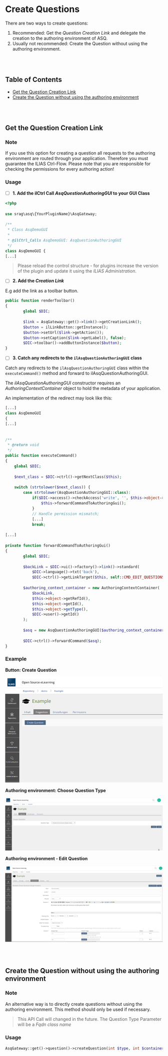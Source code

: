 # Create Questions

There are two ways to create questions:
1.  Recommended: Get the _Question Creation Link_ and delegate the creation to the authoring environment of ASQ.
2. Usually not recommended: Create the Question without using the authoring environment.

<br>
<br>


## Table of Contents
- [Get the Question Creation Link](#get-the-quesetion-creation-link)
- [Create the Question without using the authoring environment](#create-the-question-without-using-the-authoring-environment)  
    
<br>
<br>


## Get the Question Creation Link

### Note


If you use this option for creating a question all requests to the authoring environment are routed through your application. Therefore you must guarantee the ILIAS Ctrl-Flow. Please note that you are responsible for checking the permissions for every authoring action!

### Usage

- [ ] **1. Add the ilCtrl Call _AsqQuestionAuthoringGUI_ to your GUI Class**

```php
<?php

use srag\asq\{YourPluginName}\AsqGateway;

/**
 * Class AsqDemoGUI
 *
 * @ilCtrl_Calls AsqDemoGUI: AsqQuestionAuthoringGUI
 */
class AsqDemoGUI {
[...]
```
>Please reload the control structure - for plugins increase the version of the plugin and update it using the _ILIAS Administration_.

- [ ] **2. Add the _Creation Link_**

E.g add the link as a toolbar button.
```php
public function renderToolbar()
{
        global $DIC;

        $link = AsqGateway::get()->link()->getCreationLink();
        $button = ilLinkButton::getInstance();
        $button->setUrl($link->getAction());
        $button->setCaption($link->getLabel(), false);
        $DIC->toolbar()->addButtonInstance($button);
}
```

- [ ] **3. Catch any redirects to the `ilAsqQuestionAuthoringGUI` class**

Catch any redirects to the `ilAsqQuestionAuthoringGUI` class within the `executeCommand()` method and forward to ilAsqQuestionAuthoringGUI.

The _ilAsqQuestionAuthoringGUI_ constructor requires an _AuthoringContextContainer_ object to hold the metadata of your application. 

An implementation of the redirect may look like this:


```php
[...]
class AsqDemoGUI
{
[...]


/**
 * @return void
 */
public function executeCommand()
{
    global $DIC;

    $next_class = $DIC->ctrl()->getNextClass($this);

    switch (strtolower($next_class)) {
        case strtolower(AsqQuestionAuthoringGUI::class):
            if($DIC->access()->checkAccess('write', '', $this->object->getRefId())) {
                $this->forwardCommandToAuthoringGui();
            }
            // Handle permission mismatch;
            [...]
            break;

[...]

private function forwardCommandToAuthoringGui()
{
        global $DIC;

        $backLink = $DIC->ui()->factory()->link()->standard(
            $DIC->language()->txt('back'),
            $DIC->ctrl()->getLinkTarget($this, self::CMD_EDIT_QUESTIONS));

        $authoring_context_container = new AuthoringContextContainer(
            $backLink,
            $this->object->getRefId(),
            $this->object->getId(),
            $this->object->getType(),
            $DIC->user()->getId()
        );

        $asq = new AsqQuestionAuthoringGUI($authoring_context_container);

        $DIC->ctrl()->forwardCommand($asq);
}
```

### Example

**Button: Create Question**

![](asq_create_question_button.png)

**Authoring environment: Choose Question Type**

![](asq_create_question.png)

**Authoring environment - Edit Question**

![](asq_authoring_environment.png)

<br>
<br>


## Create the Question without using the authoring environment

### Note

An alternative way is to directly create questions without using the authoring environment. This method should only be used if necessary.

> This API Call will changed in the future. The Question Type Parameter will be a _Fqdn class name_

### Usage

```php
AsqGateway::get()->question()->createQuestion(int $type, int $container_id, string $content_editing_mode = ContentEditingMode::RTE_TEXTAREA)
```